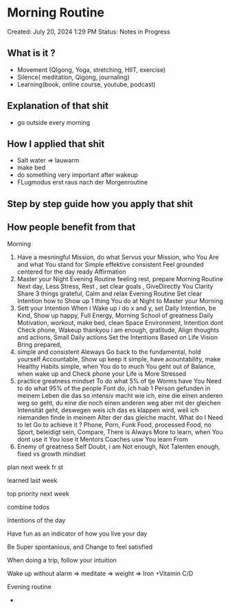 # Morning Routine

Created: July 20, 2024 1:29 PM
Status: Notes in Progress

## What is it ?

- Movement (QIgong, Yoga, stretching, HIIT, exercise)
- Silence( meditation, Qigong, journaling)
- Learning(book, online course, youtube, podcast)

## Explanation of that shit

- go outside every morning

## How I applied that shit

- Salt water ⇒ lauwarm
- make bed
- do something very important after wakeup
- FLugmodus erst raus nach der Morgenroutine

## Step by step guide how you apply that shit

## How people benefit from that

Morning

1. Have a mesningful Mission, do what Servus your Mission, who You Are and what You stand for
Simple effektive consistent
Feel grounded centered for the day ready
Affirmation
2. Master your Night Evening Routine feeling rest, prepare Morning Routine Next day, Less Stress, Rest , set clear goals , GiveDirectly You Clarity
Share 3 things grateful, Calm and relax Evening Routine
Set clear Intention how to Show up
1 thing You do at Night to Master your Morning
3. Sett your Intention
When i Wake up i do x and y, set Daily Intention, be Kind, Show up happy, Full Energy,
Morning
School of greatness Daily Motivation, workout, make bed, clean Space Environment, Intention dont Check phone, Wakeup thankyou i am enough, gratitude,
Align thoughts and actions,
Small Daily actions Set the Intentions Based on Life Vision
Bring prepared,
4. simple and consistent
Aleways Go back to the fundamental, hold yourself Accountable, Show up keep it simple, have acountability, make Healthy Habits simple, when You do to much You geht out of Balance, when wake up and Check phone your Life is More Stressed
5. practice greatness mindset
To do what 5% of tje Worms have You Need to do what 95% of the people Font do, ich hab 1 Person gefunden in meinem Leben die das so intensiv macht wie ich, eine die einen anderen weg so geht, du eine die noch einen anderen weg aber mit der gleichen Intensität geht, deswegen weis ich das es klappen wird, weil ich niemanden finde in meinem Alter der das gleiche macht.
What do I Need to let Go to achieve it ?
Phone, Porn, Funk Food, processed Food, no Sport, beleidigt sein, Compare,
There is Always More to learn, when You dont use it You lose it
Mentors Coaches usw You learn From
6. Enemy of greatness
Self Doubt, i am Not enough, Not Talenten enough, fixed vs growth mindset

plan next week fr st

learned last week

top priority next week

combine todos 

Intentions of the day

Have fun as an indicator of how you live your day

Be Super spontanious, and Change to feel satisfied

When doing a trip, follow your intuition 

Wake up without alarm ⇒ meditate ⇒ weight ⇒ Iron +Vitamin C/D 

Evening routine

-